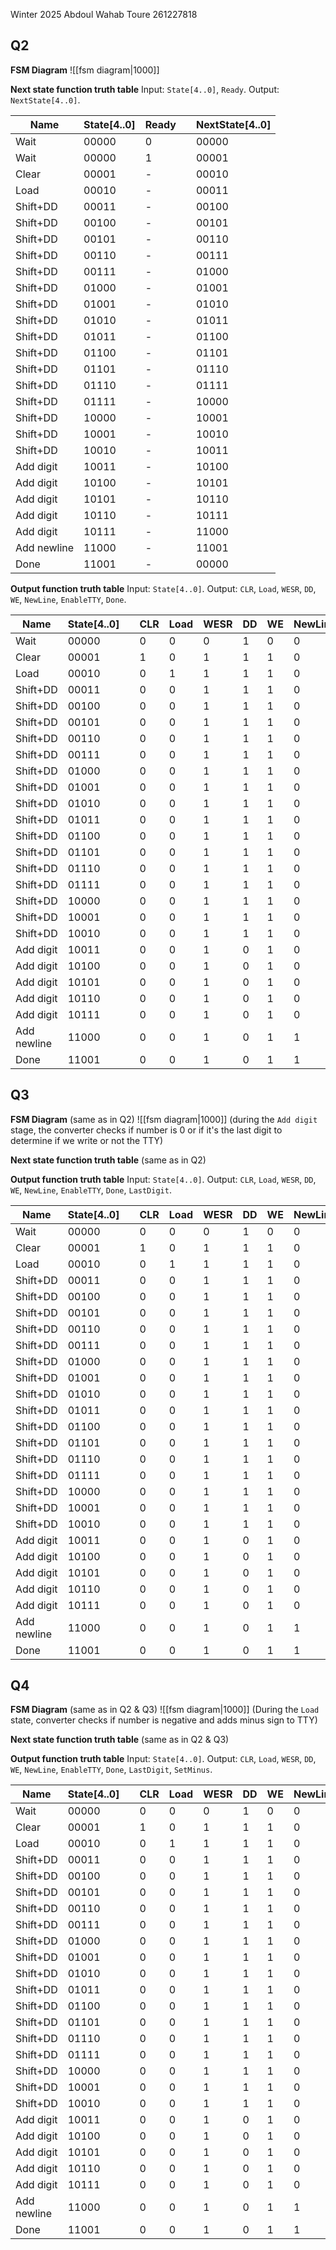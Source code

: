 Winter 2025
Abdoul Wahab Toure
261227818

## Q2

**FSM Diagram**
![[fsm diagram|1000]]

**Next state function truth table**
Input: `State[4..0]`, `Ready`.
Output: `NextState[4..0]`.

| Name        | State[4..0] | Ready |     | NextState[4..0] |
| ----------- | ----------- | ----- | --- | --------------- |
| Wait        | 00000       | 0     |     | 00000           |
| Wait        | 00000       | 1     |     | 00001           |
| Clear       | 00001       | -     |     | 00010           |
| Load        | 00010       | -     |     | 00011           |
| Shift+DD    | 00011       | -     |     | 00100           |
| Shift+DD    | 00100       | -     |     | 00101           |
| Shift+DD    | 00101       | -     |     | 00110           |
| Shift+DD    | 00110       | -     |     | 00111           |
| Shift+DD    | 00111       | -     |     | 01000           |
| Shift+DD    | 01000       | -     |     | 01001           |
| Shift+DD    | 01001       | -     |     | 01010           |
| Shift+DD    | 01010       | -     |     | 01011           |
| Shift+DD    | 01011       | -     |     | 01100           |
| Shift+DD    | 01100       | -     |     | 01101           |
| Shift+DD    | 01101       | -     |     | 01110           |
| Shift+DD    | 01110       | -     |     | 01111           |
| Shift+DD    | 01111       | -     |     | 10000           |
| Shift+DD    | 10000       | -     |     | 10001           |
| Shift+DD    | 10001       | -     |     | 10010           |
| Shift+DD    | 10010       | -     |     | 10011           |
| Add digit   | 10011       | -     |     | 10100           |
| Add digit   | 10100       | -     |     | 10101           |
| Add digit   | 10101       | -     |     | 10110           |
| Add digit   | 10110       | -     |     | 10111           |
| Add digit   | 10111       | -     |     | 11000           |
| Add newline | 11000       | -     |     | 11001           |
| Done        | 11001       | -     |     | 00000           |

**Output function truth table**
Input: `State[4..0]`.
Output: `CLR`, `Load`, `WESR`, `DD`, `WE`, `NewLine`, `EnableTTY`, `Done`.

| Name        | State[4..0] |     | CLR | Load | WESR | DD  | WE  | NewLine | EnableTTY | Done |
| ----------- | ----------- | --- | --- | ---- | ---- | --- | --- | ------- | --------- | ---- |
| Wait        | 00000       |     | 0   | 0    | 0    | 1   | 0   | 0       | 0         | 0    |
| Clear       | 00001       |     | 1   | 0    | 1    | 1   | 1   | 0       | 0         | 0    |
| Load        | 00010       |     | 0   | 1    | 1    | 1   | 1   | 0       | 0         | 0    |
| Shift+DD    | 00011       |     | 0   | 0    | 1    | 1   | 1   | 0       | 0         | 0    |
| Shift+DD    | 00100       |     | 0   | 0    | 1    | 1   | 1   | 0       | 0         | 0    |
| Shift+DD    | 00101       |     | 0   | 0    | 1    | 1   | 1   | 0       | 0         | 0    |
| Shift+DD    | 00110       |     | 0   | 0    | 1    | 1   | 1   | 0       | 0         | 0    |
| Shift+DD    | 00111       |     | 0   | 0    | 1    | 1   | 1   | 0       | 0         | 0    |
| Shift+DD    | 01000       |     | 0   | 0    | 1    | 1   | 1   | 0       | 0         | 0    |
| Shift+DD    | 01001       |     | 0   | 0    | 1    | 1   | 1   | 0       | 0         | 0    |
| Shift+DD    | 01010       |     | 0   | 0    | 1    | 1   | 1   | 0       | 0         | 0    |
| Shift+DD    | 01011       |     | 0   | 0    | 1    | 1   | 1   | 0       | 0         | 0    |
| Shift+DD    | 01100       |     | 0   | 0    | 1    | 1   | 1   | 0       | 0         | 0    |
| Shift+DD    | 01101       |     | 0   | 0    | 1    | 1   | 1   | 0       | 0         | 0    |
| Shift+DD    | 01110       |     | 0   | 0    | 1    | 1   | 1   | 0       | 0         | 0    |
| Shift+DD    | 01111       |     | 0   | 0    | 1    | 1   | 1   | 0       | 0         | 0    |
| Shift+DD    | 10000       |     | 0   | 0    | 1    | 1   | 1   | 0       | 0         | 0    |
| Shift+DD    | 10001       |     | 0   | 0    | 1    | 1   | 1   | 0       | 0         | 0    |
| Shift+DD    | 10010       |     | 0   | 0    | 1    | 1   | 1   | 0       | 0         | 0    |
| Add digit   | 10011       |     | 0   | 0    | 1    | 0   | 1   | 0       | 1         | 0    |
| Add digit   | 10100       |     | 0   | 0    | 1    | 0   | 1   | 0       | 1         | 0    |
| Add digit   | 10101       |     | 0   | 0    | 1    | 0   | 1   | 0       | 1         | 0    |
| Add digit   | 10110       |     | 0   | 0    | 1    | 0   | 1   | 0       | 1         | 0    |
| Add digit   | 10111       |     | 0   | 0    | 1    | 0   | 1   | 0       | 1         | 0    |
| Add newline | 11000       |     | 0   | 0    | 1    | 0   | 1   | 1       | 1         | 0    |
| Done        | 11001       |     | 0   | 0    | 1    | 0   | 1   | 1       | 1         | 1    |

## Q3

**FSM Diagram** (same as in Q2)
![[fsm diagram|1000]]
(during the `Add digit` stage, the converter checks if number is 0 or if it's the last digit to determine if we write or not the TTY)

**Next state function truth table** (same as in Q2)

**Output function truth table**
Input: `State[4..0]`.
Output: `CLR`, `Load`, `WESR`, `DD`, `WE`, `NewLine`, `EnableTTY`, `Done`, `LastDigit`.

| Name        | State[4..0] |     | CLR | Load | WESR | DD  | WE  | NewLine | EnableTTY | Done | LastDigit |
| ----------- | ----------- | --- | --- | ---- | ---- | --- | --- | ------- | --------- | ---- | --------- |
| Wait        | 00000       |     | 0   | 0    | 0    | 1   | 0   | 0       | 0         | 0    | 0         |
| Clear       | 00001       |     | 1   | 0    | 1    | 1   | 1   | 0       | 0         | 0    | 0         |
| Load        | 00010       |     | 0   | 1    | 1    | 1   | 1   | 0       | 0         | 0    | 0         |
| Shift+DD    | 00011       |     | 0   | 0    | 1    | 1   | 1   | 0       | 0         | 0    | 0         |
| Shift+DD    | 00100       |     | 0   | 0    | 1    | 1   | 1   | 0       | 0         | 0    | 0         |
| Shift+DD    | 00101       |     | 0   | 0    | 1    | 1   | 1   | 0       | 0         | 0    | 0         |
| Shift+DD    | 00110       |     | 0   | 0    | 1    | 1   | 1   | 0       | 0         | 0    | 0         |
| Shift+DD    | 00111       |     | 0   | 0    | 1    | 1   | 1   | 0       | 0         | 0    | 0         |
| Shift+DD    | 01000       |     | 0   | 0    | 1    | 1   | 1   | 0       | 0         | 0    | 0         |
| Shift+DD    | 01001       |     | 0   | 0    | 1    | 1   | 1   | 0       | 0         | 0    | 0         |
| Shift+DD    | 01010       |     | 0   | 0    | 1    | 1   | 1   | 0       | 0         | 0    | 0         |
| Shift+DD    | 01011       |     | 0   | 0    | 1    | 1   | 1   | 0       | 0         | 0    | 0         |
| Shift+DD    | 01100       |     | 0   | 0    | 1    | 1   | 1   | 0       | 0         | 0    | 0         |
| Shift+DD    | 01101       |     | 0   | 0    | 1    | 1   | 1   | 0       | 0         | 0    | 0         |
| Shift+DD    | 01110       |     | 0   | 0    | 1    | 1   | 1   | 0       | 0         | 0    | 0         |
| Shift+DD    | 01111       |     | 0   | 0    | 1    | 1   | 1   | 0       | 0         | 0    | 0         |
| Shift+DD    | 10000       |     | 0   | 0    | 1    | 1   | 1   | 0       | 0         | 0    | 0         |
| Shift+DD    | 10001       |     | 0   | 0    | 1    | 1   | 1   | 0       | 0         | 0    | 0         |
| Shift+DD    | 10010       |     | 0   | 0    | 1    | 1   | 1   | 0       | 0         | 0    | 1         |
| Add digit   | 10011       |     | 0   | 0    | 1    | 0   | 1   | 0       | 1         | 0    | 1         |
| Add digit   | 10100       |     | 0   | 0    | 1    | 0   | 1   | 0       | 1         | 0    | 1         |
| Add digit   | 10101       |     | 0   | 0    | 1    | 0   | 1   | 0       | 1         | 0    | 1         |
| Add digit   | 10110       |     | 0   | 0    | 1    | 0   | 1   | 0       | 1         | 0    | 1         |
| Add digit   | 10111       |     | 0   | 0    | 1    | 0   | 1   | 0       | 1         | 0    | 1         |
| Add newline | 11000       |     | 0   | 0    | 1    | 0   | 1   | 1       | 1         | 0    | 1         |
| Done        | 11001       |     | 0   | 0    | 1    | 0   | 1   | 1       | 1         | 1    | 1         |

## Q4

**FSM Diagram** (same as in Q2 & Q3)
![[fsm diagram|1000]]
(During the `Load` state, converter checks if number is negative and adds minus sign to TTY)

**Next state function truth table** (same as in Q2 & Q3)

**Output function truth table**
Input: `State[4..0]`.
Output: `CLR`, `Load`, `WESR`, `DD`, `WE`, `NewLine`, `EnableTTY`, `Done`, `LastDigit`, `SetMinus`.

| Name        | State[4..0] |     | CLR | Load | WESR | DD  | WE  | NewLine | EnableTTY | Done | LastDigit | SetMinus |
| ----------- | ----------- | --- | --- | ---- | ---- | --- | --- | ------- | --------- | ---- | --------- | -------- |
| Wait        | 00000       |     | 0   | 0    | 0    | 1   | 0   | 0       | 0         | 0    | 0         | 0        |
| Clear       | 00001       |     | 1   | 0    | 1    | 1   | 1   | 0       | 0         | 0    | 0         | 0        |
| Load        | 00010       |     | 0   | 1    | 1    | 1   | 1   | 0       | 1         | 0    | 0         | 1        |
| Shift+DD    | 00011       |     | 0   | 0    | 1    | 1   | 1   | 0       | 0         | 0    | 0         | 0        |
| Shift+DD    | 00100       |     | 0   | 0    | 1    | 1   | 1   | 0       | 0         | 0    | 0         | 0        |
| Shift+DD    | 00101       |     | 0   | 0    | 1    | 1   | 1   | 0       | 0         | 0    | 0         | 0        |
| Shift+DD    | 00110       |     | 0   | 0    | 1    | 1   | 1   | 0       | 0         | 0    | 0         | 0        |
| Shift+DD    | 00111       |     | 0   | 0    | 1    | 1   | 1   | 0       | 0         | 0    | 0         | 0        |
| Shift+DD    | 01000       |     | 0   | 0    | 1    | 1   | 1   | 0       | 0         | 0    | 0         | 0        |
| Shift+DD    | 01001       |     | 0   | 0    | 1    | 1   | 1   | 0       | 0         | 0    | 0         | 0        |
| Shift+DD    | 01010       |     | 0   | 0    | 1    | 1   | 1   | 0       | 0         | 0    | 0         | 0        |
| Shift+DD    | 01011       |     | 0   | 0    | 1    | 1   | 1   | 0       | 0         | 0    | 0         | 0        |
| Shift+DD    | 01100       |     | 0   | 0    | 1    | 1   | 1   | 0       | 0         | 0    | 0         | 0        |
| Shift+DD    | 01101       |     | 0   | 0    | 1    | 1   | 1   | 0       | 0         | 0    | 0         | 0        |
| Shift+DD    | 01110       |     | 0   | 0    | 1    | 1   | 1   | 0       | 0         | 0    | 0         | 0        |
| Shift+DD    | 01111       |     | 0   | 0    | 1    | 1   | 1   | 0       | 0         | 0    | 0         | 0        |
| Shift+DD    | 10000       |     | 0   | 0    | 1    | 1   | 1   | 0       | 0         | 0    | 0         | 0        |
| Shift+DD    | 10001       |     | 0   | 0    | 1    | 1   | 1   | 0       | 0         | 0    | 0         | 0        |
| Shift+DD    | 10010       |     | 0   | 0    | 1    | 1   | 1   | 0       | 0         | 0    | 1         | 0        |
| Add digit   | 10011       |     | 0   | 0    | 1    | 0   | 1   | 0       | 1         | 0    | 1         | 0        |
| Add digit   | 10100       |     | 0   | 0    | 1    | 0   | 1   | 0       | 1         | 0    | 1         | 0        |
| Add digit   | 10101       |     | 0   | 0    | 1    | 0   | 1   | 0       | 1         | 0    | 1         | 0        |
| Add digit   | 10110       |     | 0   | 0    | 1    | 0   | 1   | 0       | 1         | 0    | 1         | 0        |
| Add digit   | 10111       |     | 0   | 0    | 1    | 0   | 1   | 0       | 1         | 0    | 1         | 0        |
| Add newline | 11000       |     | 0   | 0    | 1    | 0   | 1   | 1       | 1         | 0    | 1         | 0        |
| Done        | 11001       |     | 0   | 0    | 1    | 0   | 1   | 1       | 1         | 1    | 1         | 0        |

